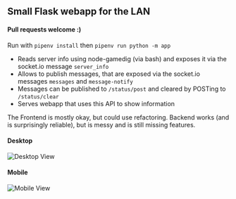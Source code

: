 ## Small Flask webapp for the LAN

#### Pull requests welcome :)

Run with `pipenv install` then `pipenv run python -m app`

- Reads server info using node-gamedig (via bash) and exposes it via the socket.io message `server_info`
- Allows to publish messages, that are exposed via the socket.io messages `messages` and `message-notify`
- Messages can be published to `/status/post` and cleared by POSTing to `/status/clear` 
- Serves webapp that uses this API to show information

The Frontend is mostly okay, but could use refactoring. Backend works (and is surprisingly reliable), but is messy and is still missing features.

#### Desktop
![Desktop View](https://i.jaffa.pw/qemkRB7.png)

#### Mobile

![Mobile View](https://i.jaffa.pw/2GOIOYo.png)

